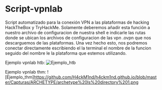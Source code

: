 # Script-vpnlab
Script automatizado para la conexión VPN a las plataformas de hacking HackTheBox y TryHackMe.
Solamente deberemos añadir esta función a nuestro archivo de configuracion de nuestra shell e indicarle las rutas donde se ubican
los archivos de configuracion de las vpn .ovpn que nos descarguemos de las plataformas.
Una vez hecho esto, nos podremos conectar directamente escribiendo el la terminal el nombre de la funcion seguido del nombre le la plataforma
que estemos utilizando.

Ejemplo vpnlab htb:
![Ejemplo_htb](https://githubraw.com/H4ckM1nd/H4ckM1nd.github.io/master/Capturas/vpnlab%20htb.png)

Ejemplo vpnlab thm:
![Ejemplo_thm]https://github.com/H4ckM1nd/h4ckm1nd.github.io/blob/master/Capturas/ARCHETYPE/archetype%20ls%20directory%201.png


